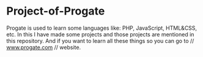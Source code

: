 # Project-of-Progate
Progate is used to learn some languages like: PHP, JavaScript, HTML&CSS, etc. In this I have made some projects and those projects are mentioned in this repository. And if you want to learn all these things so you can go to // www.progate.com  // website.
